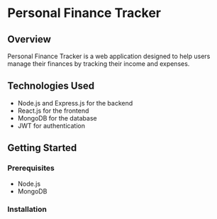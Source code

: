 # Personal Finance Tracker

## Overview
Personal Finance Tracker is a web application designed to help users manage their finances by tracking their income and expenses.

## Technologies Used
- Node.js and Express.js for the backend
- React.js for the frontend
- MongoDB for the database
- JWT for authentication

## Getting Started

### Prerequisites
- Node.js
- MongoDB

### Installation
